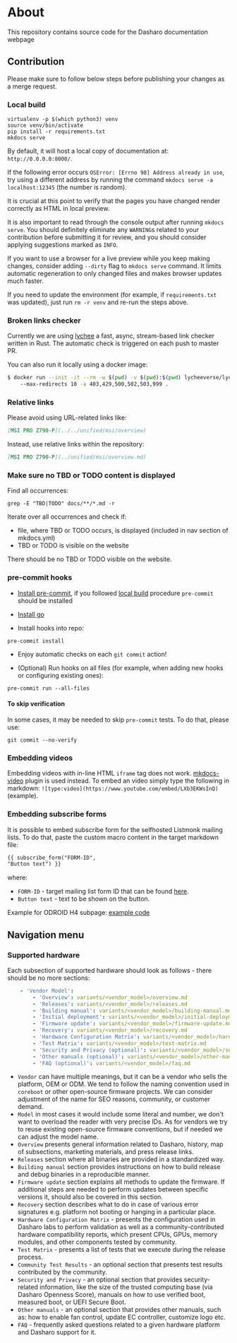 # About

This repository contains source code for the Dasharo documentation webpage

## Contribution

Please make sure to follow below steps before publishing your changes as a
merge request.

### Local build

```shell
virtualenv -p $(which python3) venv
source venv/bin/activate
pip install -r requirements.txt
mkdocs serve
```

By default, it will host a local copy of documentation at:
`http://0.0.0.0:8000/`.

If the following error occurs `OSError: [Errno 98] Address already in use`, try
using a different address by running the command `mkdocs serve -a
localhost:12345` (the number is random).

It is crucial at this point to verify that the pages you have changed
render correctly as HTML in local preview.

It is also important to read through the console output after running `mkdocs
serve`. You should definitely eliminate any `WARNING`s related to your
contribution before submitting it for review, and you should consider applying
suggestions marked as `INFO`.

If you want to use a browser for a live preview while you keep making changes,
consider adding `--dirty` flag to `mkdocs serve` command. It limits automatic
regeneration to only changed files and makes browser updates much faster.

If you need to update the environment (for example, if `requirements.txt` was
updated), just run `rm -r venv` and re-run the steps above.

### Broken links checker

Currently we are using [lychee](https://github.com/lycheeverse/lychee) a fast,
async, stream-based link checker written in Rust. The automatic check is
triggered on each push to master PR.

You can also run it locally using a docker image:

```bash
$ docker run --init -it --rm -w $(pwd) -v $(pwd):$(pwd) lycheeverse/lychee
    --max-redirects 10 -a 403,429,500,502,503,999 .
```

### Relative links

Please avoid using URL-related links like:

```md
[MSI PRO Z790-P](../../unified/msi/overview)
```

Instead, use relative links within the repository:

```md
[MSI PRO Z790-P](../unified/msi/overview.md)
```

### Make sure no TBD or TODO content is displayed

Find all occurrences:

```shell
grep -E "TBD|TODO" docs/**/*.md -r
```

Iterate over all occurrences and check if:
- file, where TBD or TODO occurs, is displayed (included in nav section of
mkdocs.yml)
- TBD or TODO is visible on the website

There should be no TBD or TODO visible on the website.

### pre-commit hooks

- [Install pre-commit](https://pre-commit.com/index.html#install), if you
  followed [local build](#local-build) procedure `pre-commit` should be
  installed

- [Install go](https://go.dev/doc/install)

- Install hooks into repo:

```shell
pre-commit install
```

- Enjoy automatic checks on each `git commit` action!

- (Optional) Run hooks on all files (for example, when adding new hooks or
  configuring existing ones):

```shell
pre-commit run --all-files
```

#### To skip verification

In some cases, it may be needed to skip `pre-commit` tests. To do that, please
use:

```shell
git commit --no-verify
```

### Embedding videos

Embedding videos with in-line HTML `iframe` tag does not work.
[mkdocs-video](https://github.com/soulless-viewer/mkdocs-video) plugin is used
instead. To embed an video simply type the following in markdown:
`![type:video](https://www.youtube.com/embed/LXb3EKWsInQ)` (example).

### Embedding subscribe forms

It is possible to embed subscribe form for the selfhosted Listmonk mailing
lists. To do that, paste the custom macro content in the target markdown file:

```md
{{ subscribe_form("FORM-ID",
"Button text") }}
```

where:

- `FORM-ID` - target mailing list form ID that can be found [here][lm-forms].
- `Button text` - text to be shown on the button.

Example for ODROID H4 subpage: [example code][h4-example]

[lm-forms]: https://github.com/3mdeb/3mdeb-website/tree/main/static/subscribe
[h4-example]: https://github.com/Dasharo/docs/blob/38e0bbfa156575d2e4dda5d33bce00488f493fcf/docs/variants/hardkernel_odroid_h4/releases.md?plain=1#L19

## Navigation menu

### Supported hardware

Each subsection of supported hardware should look as follows - there should be
no more sections:

```yaml
    - 'Vendor Model':
        - 'Overview': variants/<vendor_model>/overview.md
        - 'Releases': variants/<vendor_model>/releases.md
        - 'Building manual': variants/<vendor_model>/building-manual.md
        - 'Initial deployment': variants/<vendor_model>/initial-deployment.md
        - 'Firmware update': variants/<vendor_model>/firmware-update.md
        - 'Recovery': variants/<vendor_model>/recovery.md
        - 'Hardware Configuration Matrix': variants/<vendor_model>/hardware-matrix.md
        - 'Test Matrix': variants/<vendor_model>/test-matrix.md
        - 'Security and Privacy (optional)': variants/<vendor_model>/security-and-privacy.md
        - 'Other manuals (optional)': variants/<vendor_model>/other-manuals.md
        - 'FAQ (optional)': variants/<vendor_model>/faq.md
```

- `Vendor` can have multiple meanings, but it can be a vendor who sells the
  platform, OEM or ODM. We tend to follow the naming convention used in
  `coreboot` or other open-source firmware projects. We can consider adjustment
  of the name for SEO reasons, community, or customer demand.
- `Model` in most cases it would include some literal and number, we don't want
  to overload the reader with very precise IDs. As for vendors we try to reuse
  existing open-source firmware conventions, but if needed we can adjust the
  model name.
- `Overview` presents general information related to Dasharo, history, map of
  subsections, marketing materials, and press release links.
- `Releases` section where all binaries are provided in a standardized way.
- `Building manual` section provides instructions on how to build release and
  debug binaries in a reproducible manner.
- `Firmware update` section explains all methods to update the firmware. If
  additional steps are needed to perform updates between specific versions it,
should also be covered in this section.
- `Recovery` section describes what to do in case of various error signatures
  e.g. platform not booting or hanging in a particular place.
- `Hardware Configuration Matrix` - presents the configuration used in Dasharo
  labs to perform validation as well as a community-contributed hardware
  compatibility reports, which present CPUs, GPUs, memory modules, and other
  components tested by community.
- `Test Matrix` - presents a list of tests that we execute during the release
  process.
- `Community Test Results` - an optional section that presents test results
  contributed by the community.
- `Security and Privacy` - an optional section that provides security-related
  information, like the size of the trusted computing base (via Dasharo
  Openness Score), manuals on how to use verified boot, measured boot, or UEFI
  Secure Boot.
- `Other manuals` - an optional section that provides other manuals, such as:
  how to enable fan control, update EC controller, customize logo etc.
- `FAQ` - frequently asked questions related to a given hardware platform and
  Dasharo support for it.
